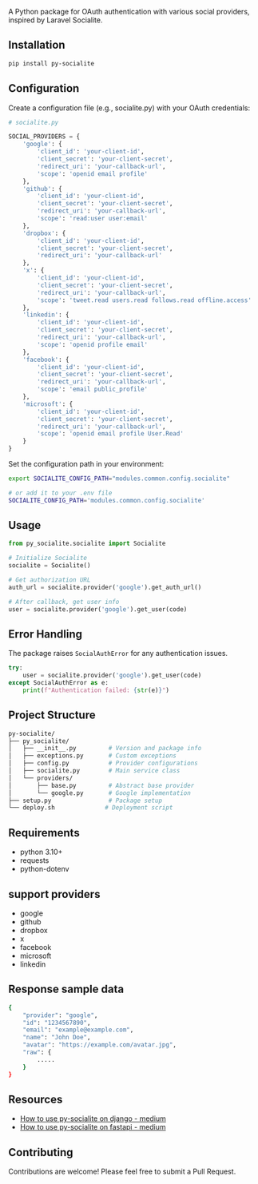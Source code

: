 A Python package for OAuth authentication with various social providers, inspired by Laravel Socialite.

## Installation

```bash
pip install py-socialite
```

## Configuration

Create a configuration file (e.g., socialite.py) with your OAuth credentials:

```python
# socialite.py

SOCIAL_PROVIDERS = {
    'google': {
        'client_id': 'your-client-id',
        'client_secret': 'your-client-secret',
        'redirect_uri': 'your-callback-url',
        'scope': 'openid email profile'
    },
    'github': {
        'client_id': 'your-client-id',
        'client_secret': 'your-client-secret',
        'redirect_uri': 'your-callback-url',
        'scope': 'read:user user:email'
    },
    'dropbox': {
        'client_id': 'your-client-id',
        'client_secret': 'your-client-secret',
        'redirect_uri': 'your-callback-url'
    },
    'x': {
        'client_id': 'your-client-id',
        'client_secret': 'your-client-secret',
        'redirect_uri': 'your-callback-url',
        'scope': 'tweet.read users.read follows.read offline.access'
    },
    'linkedin': {
        'client_id': 'your-client-id',
        'client_secret': 'your-client-secret',
        'redirect_uri': 'your-callback-url',
        'scope': 'openid profile email'
    },
    'facebook': {
        'client_id': 'your-client-id',
        'client_secret': 'your-client-secret',
        'redirect_uri': 'your-callback-url',
        'scope': 'email public_profile'
    },
    'microsoft': {
        'client_id': 'your-client-id',
        'client_secret': 'your-client-secret',
        'redirect_uri': 'your-callback-url',
        'scope': 'openid email profile User.Read'
    }
}
```
Set the configuration path in your environment:

```bash
export SOCIALITE_CONFIG_PATH="modules.common.config.socialite"

# or add it to your .env file
SOCIALITE_CONFIG_PATH='modules.common.config.socialite'
```

## Usage

```python
from py_socialite.socialite import Socialite

# Initialize Socialite
socialite = Socialite()

# Get authorization URL
auth_url = socialite.provider('google').get_auth_url()

# After callback, get user info
user = socialite.provider('google').get_user(code)
```

## Error Handling

The package raises `SocialAuthError` for any authentication issues.

```python
try:
    user = socialite.provider('google').get_user(code)
except SocialAuthError as e:
    print(f"Authentication failed: {str(e)}")
```

## Project Structure

```bash
py-socialite/
├── py_socialite/
│   ├── __init__.py         # Version and package info
│   ├── exceptions.py       # Custom exceptions
│   ├── config.py           # Provider configurations
│   ├── socialite.py        # Main service class
│   └── providers/
│       ├── base.py         # Abstract base provider
│       └── google.py       # Google implementation
├── setup.py                # Package setup
└── deploy.sh              # Deployment script
```

## Requirements

- python 3.10+
- requests
- python-dotenv

## support providers

- google
- github
- dropbox
- x
- facebook
- microsoft
- linkedin


## Response sample data

```bash
{
    "provider": "google",
    "id": "1234567890",
    "email": "example@example.com",
    "name": "John Doe",
    "avatar": "https://example.com/avatar.jpg",
    "raw": {
        .....
    }
}
```

## Resources

- [How to use py-socialite on django - medium](https://code4mk.medium.com/py-socialite-implement-on-django-and-drf-2b2531bdb6e9)
- [How to use py-socialite on fastapi - medium](https://code4mk.medium.com/py-socialite-implement-on-fastapi-b1d585c7f915)


## Contributing

Contributions are welcome! Please feel free to submit a Pull Request.
